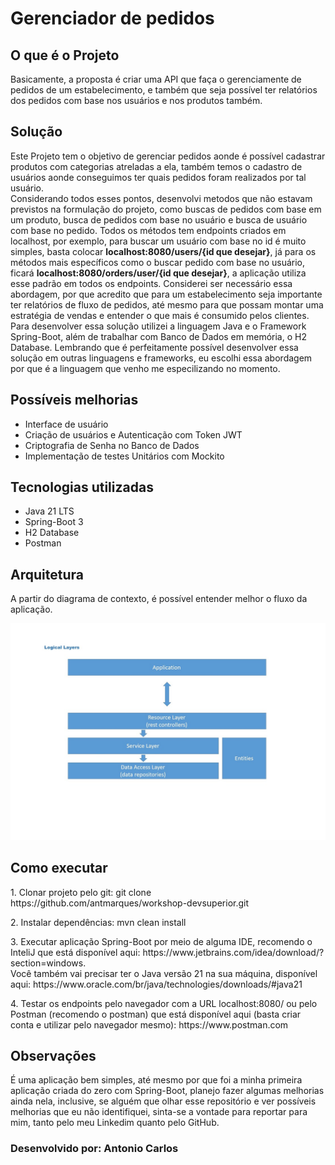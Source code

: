 <h1>Gerenciador de pedidos</h1>
<h2>O que é o Projeto</h2>
<p>Basicamente, a proposta é criar uma API que faça o gerenciamente de pedidos de um estabelecimento, e também que seja possível ter 
relatórios dos pedidos com base nos usuários e nos produtos também.</p>
<h2>Solução</h2>
<p>Este Projeto tem o objetivo de gerenciar pedidos aonde é possível cadastrar produtos com categorias atreladas a 
ela, também temos o cadastro de usuários aonde conseguimos ter quais pedidos foram realizados por tal usuário.<br>
Considerando todos esses pontos, desenvolvi metodos que não estavam previstos na formulação do projeto, como buscas 
de pedidos com base em um produto, busca de pedidos com base no usuário e busca de usuário com base no pedido. Todos os métodos tem endpoints criados em
localhost, por exemplo, para buscar um usuário com base no id é muito simples, basta colocar <strong>localhost:8080/users/{id que desejar}</strong>, já 
para os métodos mais específicos como o buscar pedido com base no usuário, ficará <strong>localhost:8080/orders/user/{id que desejar}</strong>, a
aplicação utiliza esse padrão em todos os endpoints.
Considerei ser necessário essa abordagem, por que acredito que para um estabelecimento seja importante ter relatórios de fluxo de pedidos, até mesmo para que possam montar
uma estratégia de vendas e entender o que mais é consumido pelos clientes.<br>
Para desenvolver essa solução utilizei a linguagem Java e o Framework Spring-Boot, além de trabalhar com Banco de Dados em memória, o H2 Database.
Lembrando que é perfeitamente possível desenvolver essa solução em outras linguagens e frameworks, eu escolhi essa abordagem por que é a linguagem que
venho me especilizando no momento.</p>
<h2>Possíveis melhorias </h2>
<ul>
<li>Interface de usuário</li>
<li>Criação de usuários e Autenticação com Token JWT</li>
<li>Criptografia de Senha no Banco de Dados</li>
<li>Implementação de testes Unitários com Mockito</li>
</ul>
<h2>Tecnologias utilizadas</h2>
<ul>
<li>Java 21 LTS</li>
<li>Spring-Boot 3</li>
<li>H2 Database</li>
<li>Postman</li>
</ul>
<h2>Arquitetura</h2>
<p>A partir do diagrama de contexto, é possível entender melhor o fluxo da aplicação.</p>
<img alt="arquitetura-do-projeto" src="img/arquitetura.jpg">
<h2>Como executar</h2>
<p>1. Clonar projeto pelo git: git clone https://github.com/antmarques/workshop-devsuperior.git</p>
<p>2. Instalar dependências: mvn clean install</p>
<p>3. Executar aplicação Spring-Boot por meio de alguma IDE, recomendo o InteliJ que está disponível aqui: 
https://www.jetbrains.com/idea/download/?section=windows.<br>
Você também vai precisar ter o Java versão 21 na sua máquina, disponível aqui: 
https://www.oracle.com/br/java/technologies/downloads/#java21</p>
<p>4. Testar os endpoints pelo navegador com a URL localhost:8080/ ou pelo Postman (recomendo o postman) que está 
disponível aqui (basta criar conta e utilizar pelo navegador mesmo): https://www.postman.com</p>
<h2>Observações</h2>
<p>É uma aplicação bem simples, até mesmo por que foi a minha primeira aplicação criada do zero com Spring-Boot, 
planejo fazer algumas melhorias ainda nela, inclusive, se alguém que olhar esse repositório e ver possíveis melhorias 
que eu não identifiquei, sinta-se a vontade para reportar para mim, tanto pelo meu Linkedim quanto pelo GitHub.</p>
<h3>Desenvolvido por: Antonio Carlos</h3>